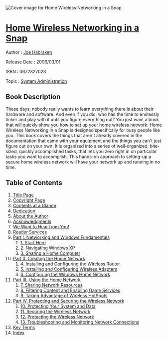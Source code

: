 ![Cover image for Home Wireless Networking in a Snap](https://imgdetail.ebookreading.net/cover/cover/system_admin/EB0672327023.jpg)

[Home Wireless Networking in a Snap](https://ebookreading.net/view/book/Home+Wireless+Networking+in+a+Snap-EB0672327023_1.html "Home Wireless Networking in a Snap")
====================================================================================================================

Author : [Joe Habraken](https://ebookreading.net/search/author/Joe+Habraken)

Release Date : 2006/03/01

ISBN : 0672327023

Topic : [System Administration](https://ebookreading.net/search/category/system-administration)

Book Description
-----------------

These days, nobody really wants to learn everything there is about their hardware and software. And even if you did, who has the time to endlessly tinker and play with it until you figure everything out? You just want a book that will quickly show you how to set up your home wireless network. Home Wireless Networking in a Snap is designed specifically for busy people like you.
This book covers the things that aren't already covered in the documentation that came with your equipment and the things you can't just figure out on your own. It is organized into a series of well-organized, bite-sized, quickly accomplished tasks, that lets you zero right in on particular tasks you want to accomplish. This hands-on approach to setting-up a secure home wireless network will have your network up and running in no time.
              
Table of Contents
-----------------

1. [Title Page](https://ebookreading.net/view/book/Home+Wireless+Networking+in+a+Snap-EB0672327023_2.html)
1. [Copyright Page](https://ebookreading.net/view/book/Home+Wireless+Networking+in+a+Snap-EB0672327023_3.html)
1. [Contents at a Glance](https://ebookreading.net/view/book/Home+Wireless+Networking+in+a+Snap-EB0672327023_4.html)
1. [Dedication](https://ebookreading.net/view/book/Home+Wireless+Networking+in+a+Snap-EB0672327023_5.html)
1. [About the Author](https://ebookreading.net/view/book/Home+Wireless+Networking+in+a+Snap-EB0672327023_6.html)
1. [Acknowledgments](https://ebookreading.net/view/book/Home+Wireless+Networking+in+a+Snap-EB0672327023_7.html)
1. [We Want to Hear from You!](https://ebookreading.net/view/book/Home+Wireless+Networking+in+a+Snap-EB0672327023_8.html)
1. [Reader Services](https://ebookreading.net/view/book/Home+Wireless+Networking+in+a+Snap-EB0672327023_9.html)
1. [Part I. Networking and Windows Fundamentals](https://ebookreading.net/view/book/Home+Wireless+Networking+in+a+Snap-EB0672327023_10.html)
    1. [1. Start Here](https://ebookreading.net/view/book/Home+Wireless+Networking+in+a+Snap-EB0672327023_11.html)
    1. [2. Navigating Windows XP](https://ebookreading.net/view/book/Home+Wireless+Networking+in+a+Snap-EB0672327023_12.html)
    1. [3. Sharing a Home Computer](https://ebookreading.net/view/book/Home+Wireless+Networking+in+a+Snap-EB0672327023_13.html)
1. [Part II. Creating the Home Network](https://ebookreading.net/view/book/Home+Wireless+Networking+in+a+Snap-EB0672327023_14.html)
    1. [4. Installing and Configuring the Wireless Router](https://ebookreading.net/view/book/Home+Wireless+Networking+in+a+Snap-EB0672327023_15.html)
    1. [5. Installing and Configuring Wireless Adapters](https://ebookreading.net/view/book/Home+Wireless+Networking+in+a+Snap-EB0672327023_16.html)
    1. [6. Configuring the Windows Home Network](https://ebookreading.net/view/book/Home+Wireless+Networking+in+a+Snap-EB0672327023_17.html)
1. [Part III. Using the Home Network](https://ebookreading.net/view/book/Home+Wireless+Networking+in+a+Snap-EB0672327023_18.html)
    1. [7. Sharing Network Resources](https://ebookreading.net/view/book/Home+Wireless+Networking+in+a+Snap-EB0672327023_19.html)
    1. [8. Filtering Content and Enabling Game Services](https://ebookreading.net/view/book/Home+Wireless+Networking+in+a+Snap-EB0672327023_20.html)
    1. [9. Taking Advantage of Wireless HotSpots](https://ebookreading.net/view/book/Home+Wireless+Networking+in+a+Snap-EB0672327023_21.html)
1. [Part IV. Protecting and Securing the Wireless Network](https://ebookreading.net/view/book/Home+Wireless+Networking+in+a+Snap-EB0672327023_22.html)
    1. [10. Protecting Your System and Data](https://ebookreading.net/view/book/Home+Wireless+Networking+in+a+Snap-EB0672327023_23.html)
    1. [11. Securing the Wireless Network](https://ebookreading.net/view/book/Home+Wireless+Networking+in+a+Snap-EB0672327023_24.html)
    1. [12. Protecting the Wireless Network](https://ebookreading.net/view/book/Home+Wireless+Networking+in+a+Snap-EB0672327023_25.html)
    1. [13. Troubleshooting and Monitoring Network Connections](https://ebookreading.net/view/book/Home+Wireless+Networking+in+a+Snap-EB0672327023_26.html)
1. [Key Terms](https://ebookreading.net/view/book/Home+Wireless+Networking+in+a+Snap-EB0672327023_27.html)
1. [Index](https://ebookreading.net/view/book/Home+Wireless+Networking+in+a+Snap-EB0672327023_28.html)
